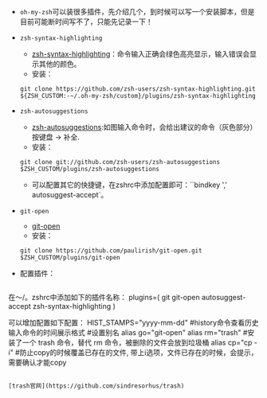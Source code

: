 - `oh-my-zsh`可以装很多插件，先介绍几个，到时候可以写一个安装脚本，但是目前可能断时间写不了，只能先记录一下！

- `zsh-syntax-highlighting`

  - [zsh-syntax-highlighting](https://github.com/zsh-users/zsh-syntax-highlighting)：命令输入正确会绿色高亮显示，输入错误会显示其他的颜色。
  - 安装：

  ```shell
  git clone https://github.com/zsh-users/zsh-syntax-highlighting.git ${ZSH_CUSTOM:-~/.oh-my-zsh/custom}/plugins/zsh-syntax-highlighting
  ```

- `zsh-autosuggestions`

  - [zsh-autosuggestions](https://github.com/zsh-users/zsh-autosuggestions):如图输入命令时，会给出建议的命令（灰色部分）按键盘 → 补全.
  - 安装：

  ```shell
  git clone git://github.com/zsh-users/zsh-autosuggestions $ZSH_CUSTOM/plugins/zsh-autosuggestions
  ```

  - 可以配置其它的快捷键，在zshrc中添加配置即可：``bindkey ',' autosuggest-accept`。
  
- `git-open`

  - [git-open](https://github.com/paulirish/git-open)
  - 安装：

  ```shell
  git clone https://github.com/paulirish/git-open.git $ZSH_CUSTOM/plugins/git-open
  ```

- 配置插件：

  ````shell
在～/。zshrc中添加如下的插件名称：
  plugins=(
git 
  git-open
autosuggest-accept
  zsh-syntax-highlighting
  )
  
  可以增加配置如下配置：
  HIST_STAMPS="yyyy-mm-dd" #history命令查看历史输入命令的时间展示格式
  #设置别名
  alias go="git-open"
  alias rm="trash" #安装了一个 trash 命令，替代 rm 命令，被删除的文件会放到垃圾桶
  alias cp="cp -i" #防止copy的时候覆盖已存在的文件, 带上i选项，文件已存在的时候，会提示，需要确认才能copy
  ````
  
  [trash官网](https://github.com/sindresorhus/trash)
  
  
  
  
  
  
  
  